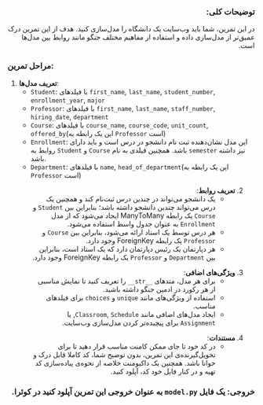 <div dir="rtl">

### توضیحات کلی:

در این تمرین، شما باید وب‌سایت یک دانشگاه را مدل‌سازی کنید. هدف از این تمرین درک عمیق‌تر از مدل‌سازی داده و استفاده از مفاهیم مختلف جنگو مانند روابط بین مدل‌ها است.

</div>
<div dir="ltr">

### مراحل تمرین:

1. **تعریف مدل‌ها**:
    - `Student`: با فیلدهای `first_name`, `last_name`, `student_number`, `enrollment_year`, `major`
    - `Professor`: با فیلدهای `first_name`, `last_name`, `staff_number`, `hiring_date`, `department`
    - `Course`: با فیلدهای `course_name`, `course_code`, `unit_count`, `offered_by`(این یک رابطه به `Professor` است)
    - `Enrollment`: این مدل نشان‌دهنده ثبت نام دانشجو در درس است و باید دارای روابط به `Student` و `Course` باشد. همچنین فیلدی به نام `semester` نیز داشته باشد.
    - `Department`: با فیلدهای `name`, `head_of_department`(این یک رابطه به `Professor` است)

</div>
<div dir="rtl">

2. **تعریف روابط**:
    - یک دانشجو می‌تواند در چندین درس ثبت‌نام کند و همچنین یک درس می‌تواند چندین دانشجو داشته باشد؛ بنابراین بین `Student` و `Course` یک رابطه ManyToMany ایجاد می‌شود که از مدل `Enrollment` به عنوان جدول واسط استفاده می‌شود.
    - هر درس توسط یک استاد ارائه می‌شود، بنابراین بین `Course` و `Professor` یک رابطه ForeignKey وجود دارد.
    - هر دپارتمان یک رئیس دپارتمان دارد که یک استاد است، بنابراین بین `Department` و `Professor` یک رابطه ForeignKey وجود دارد.

</div>
<div dir="rtl">

3. **ویژگی‌های اضافی**:
    - برای هر مدل، متدهای `__str__` را تعریف کنید تا نمایش مناسبی از هر رکورد در ادمین جنگو داشته باشید.
    - استفاده از ویژگی‌های مانند `unique` و `choices` برای فیلدهای مناسب.
    - ایجاد مدل‌های اضافی مانند `Classroom`, `Schedule`, یا `Assignment` برای پیچیده‌تر کردن مدل‌سازی وب‌سایت.

</div>
<div dir="rtl">

4. **مستندات**:
    - در کد خود تا جای ممکن کامنت مناسب قرار دهید تا برای تحویل‌گیرنده‌ی این تمرین، بدون توضیح شما، کد کاملا قابل درک و خوانا باشد. همچنین یک داکیومنت خلاصه از نحوه‌ی پیاده‌سازی کد تهیه و در کنار فایل خود کد، آپلود کنید.

</div>
<div dir="rtl">

### خروجی: یک فایل `model.py` به عنوان خروجی این تمرین آپلود کنید در کوئرا.

</div>
